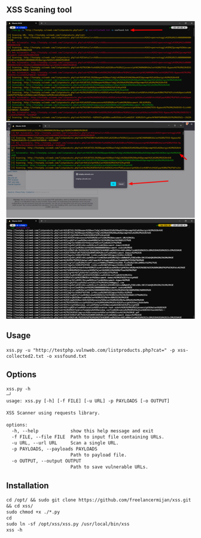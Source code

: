 ## XSS Scaning tool

<img src="./images/1.png" >

<img src="./images/2.png" >

<img src="./images/3.png" >

## Usage

```
xss.py -u "http://testphp.vulnweb.com/listproducts.php?cat=" -p xss-collected2.txt -o xssfound.txt
```
## Options

```
xss.py -h                                                                                                                                           ─╯
usage: xss.py [-h] [-f FILE] [-u URL] -p PAYLOADS [-o OUTPUT]

XSS Scanner using requests library.

options:
  -h, --help            show this help message and exit
  -f FILE, --file FILE  Path to input file containing URLs.
  -u URL, --url URL     Scan a single URL.
  -p PAYLOADS, --payloads PAYLOADS
                        Path to payload file.
  -o OUTPUT, --output OUTPUT
                        Path to save vulnerable URLs.
```

## Installation

```
cd /opt/ && sudo git clone https://github.com/freelancermijan/xss.git && cd xss/
sudo chmod +x ./*.py
cd
sudo ln -sf /opt/xss/xss.py /usr/local/bin/xss
xss -h
```
